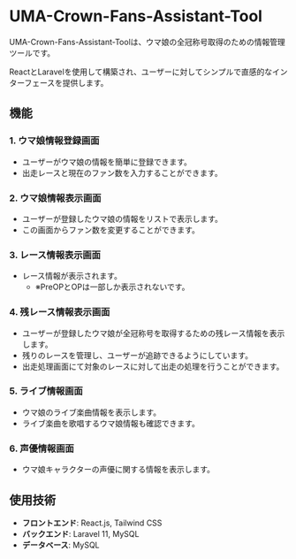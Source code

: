# UMA-Crown-Fans-Assistant-Tool

UMA-Crown-Fans-Assistant-Toolは、ウマ娘の全冠称号取得のための情報管理ツールです。  
 
ReactとLaravelを使用して構築され、ユーザーに対してシンプルで直感的なインターフェースを提供します。

## 機能

### 1. ウマ娘情報登録画面
- ユーザーがウマ娘の情報を簡単に登録できます。
- 出走レースと現在のファン数を入力することができます。

### 2. ウマ娘情報表示画面
- ユーザーが登録したウマ娘の情報をリストで表示します。
- この画面からファン数を変更することができます。

### 3. レース情報表示画面
- レース情報が表示されます。
  - ※PreOPとOPは一部しか表示されないです。

### 4. 残レース情報表示画面
- ユーザーが登録したウマ娘が全冠称号を取得するための残レース情報を表示します。
- 残りのレースを管理し、ユーザーが追跡できるようにしています。
- 出走処理画面にて対象のレースに対して出走の処理を行うことができます。

### 5. ライブ情報画面
- ウマ娘のライブ楽曲情報を表示します。
- ライブ楽曲を歌唱するウマ娘情報も確認できます。

### 6. 声優情報画面
- ウマ娘キャラクターの声優に関する情報を表示します。

## 使用技術

- **フロントエンド**: React.js, Tailwind CSS
- **バックエンド**: Laravel 11, MySQL
- **データベース**: MySQL

